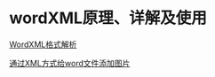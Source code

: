 # wordXML原理、详解及使用

[WordXML格式解析](https://blog.csdn.net/lmhuanying1012/article/details/78764041)

[通过XML方式给word文件添加图片](https://www.jianshu.com/p/24f13b3efcec)